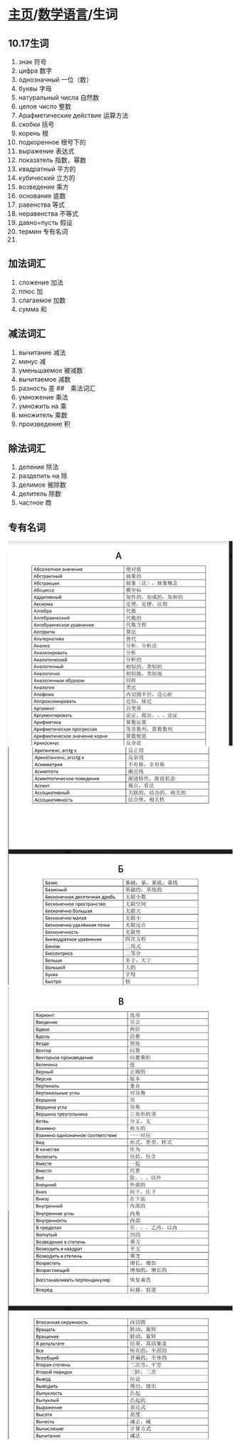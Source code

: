 # [主页](../README.md)/[数学语言](./readme.md)/生词
## 10.17生词
1. знак 符号
2. цифра 数字
3. однозначный 一位（数）
4. буквы 字母
5. натуральный числа 自然数
6. целое число 整数
7. Арафметические действие 运算方法
8. скобки 括号
9. корень 根
10. подкоренное 根号下的
11. выражение 表达式
12. показатель 指数，幂数
13. квадратный 平方的
14. кубический 立方的
15. возведение 乘方
16. основание 底数
17. равенства 等式
18. неравенства 不等式
19. давно=пусть 假设
20. термин 专有名词
21. 
## 加法词汇
1. сложение 加法
2. плюс 加
3. слагаемое 加数
4. сумма 和
## 减法词汇
1. вычитание 减法
2. минус 减
3. уменьшаемое 被减数
4. вычитаемое 减数
5. разность 差
##　乘法词汇
1. умножение 乘法
2. умножить на 乘
3. множитель 乘数
4. произведение 积
## 除法词汇
1. деление 除法
2. разделить на 除
3. делимое 被除数
4. делитель 除数
5. частное 商

## 专有名词
![](pic/Math1.1.png)
![](pic/Math1.2.png)
![](pic/Math1.3.png)
![](pic/Math1.4.png)
